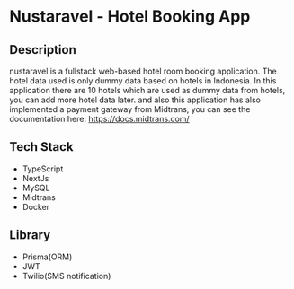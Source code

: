 # Nustaravel - Hotel Booking App
## Description
nustaravel is a fullstack web-based hotel room booking application. The hotel data used is only dummy data based on hotels in Indonesia. In this application there are 10 hotels which are used as dummy data from hotels, you can add more hotel data later. and also this application has also implemented a payment gateway from Midtrans, you can see the documentation here: https://docs.midtrans.com/
## Tech Stack
- TypeScript
- NextJs
- MySQL
- Midtrans
- Docker
## Library
- Prisma(ORM)
- JWT
- Twilio(SMS notification)
